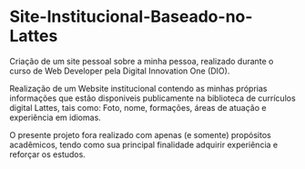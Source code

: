 # Site-Institucional-Baseado-no-Lattes
Criação de um site pessoal sobre a minha pessoa, realizado durante o curso de Web Developer pela Digital Innovation One (DIO).

Realização de um Website institucional contendo as minhas próprias informações que estão disponiveis publicamente na biblioteca de currículos digital
Lattes, tais como: Foto, nome, formações, áreas de atuação e experiência em idiomas.

O presente projeto fora realizado com apenas (e somente) propósitos acadêmicos, tendo como sua principal finalidade adquirir experiência e reforçar os estudos.   
